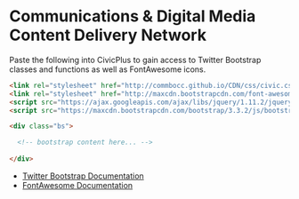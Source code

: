 # Communications & Digital Media Content Delivery Network

Paste the following into CivicPlus to gain access to Twitter Bootstrap classes and functions as well as FontAwesome icons.

```html
<link rel="stylesheet" href="http://commbocc.github.io/CDN/css/civic.css">
<link rel="stylesheet" href="http://maxcdn.bootstrapcdn.com/font-awesome/4.3.0/css/font-awesome.min.css">
<script src="https://ajax.googleapis.com/ajax/libs/jquery/1.11.2/jquery.min.js"></script>
<script src="https://maxcdn.bootstrapcdn.com/bootstrap/3.3.2/js/bootstrap.min.js"></script>

<div class="bs">

  <!-- bootstrap content here... -->
	
</div>
```
* [Twitter Bootstrap Documentation](http://getbootstrap.com/)
* [FontAwesome Documentation](http://fortawesome.github.io/Font-Awesome/examples/)
